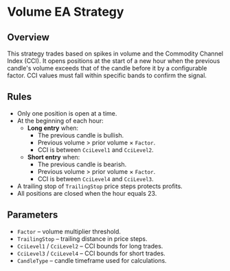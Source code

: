 # Volume EA Strategy

## Overview
This strategy trades based on spikes in volume and the Commodity Channel Index (CCI). It opens positions at the start of a new hour when the previous candle's volume exceeds that of the candle before it by a configurable factor. CCI values must fall within specific bands to confirm the signal.

## Rules
- Only one position is open at a time.
- At the beginning of each hour:
  - **Long entry** when:
    - The previous candle is bullish.
    - Previous volume > prior volume × `Factor`.
    - CCI is between `CciLevel1` and `CciLevel2`.
  - **Short entry** when:
    - The previous candle is bearish.
    - Previous volume > prior volume × `Factor`.
    - CCI is between `CciLevel4` and `CciLevel3`.
- A trailing stop of `TrailingStop` price steps protects profits.
- All positions are closed when the hour equals 23.

## Parameters
- `Factor` – volume multiplier threshold.
- `TrailingStop` – trailing distance in price steps.
- `CciLevel1` / `CciLevel2` – CCI bounds for long trades.
- `CciLevel3` / `CciLevel4` – CCI bounds for short trades.
- `CandleType` – candle timeframe used for calculations.
